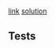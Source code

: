# 
[link](https://www.freecodecamp.org/learn/data-visualization/json-apis-and-ajax/handle-click-events-with-javascript-using-the-onclick-property) [solution](./solution.html)
<br>


## Tests
